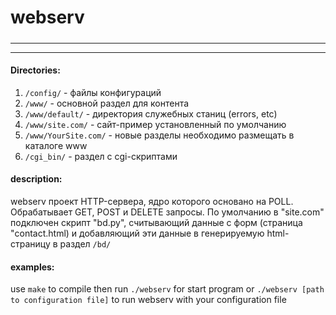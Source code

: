 
# webserv
##### 
***

*** 
#### Directories:
 1. `/config/` - файлы конфигураций
 2. `/www/` - основной раздел для контента
 3. `/www/default/` - директория служебных станиц (errors, etc)
 4. `/www/site.com/` - сайт-пример установленный по умолчанию
 5. `/www/YourSite.com/` - новые разделы необходимо размещать в каталоге www
 6.  `/cgi_bin/` - раздел с cgi-скриптами


#### description:
webserv проект HTTP-сервера, ядро которого основано на POLL.
Обрабатывает GET, POST и DELETE запросы.
По умолчанию в "site.com" подключен скрипт "bd.py", считывающий данные с форм (страница "contact.html)
и добавляющий эти данные в генерируемую html-страницу в раздел `/bd/`

#### examples:
 use `make` to compile
 then run `./webserv` for start program
 or `./webserv [path to configuration file]` to run webserv with your configuration file


